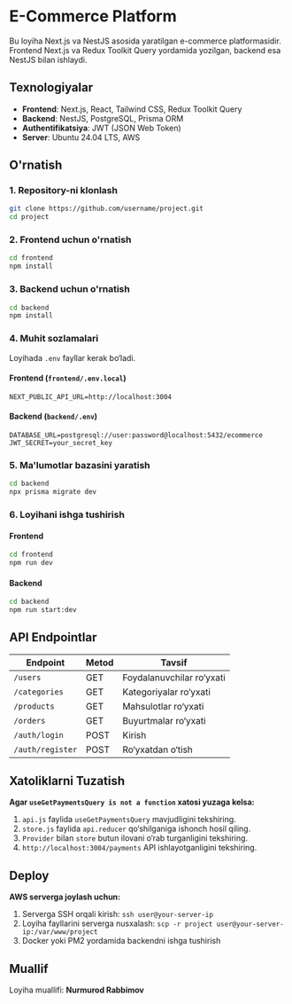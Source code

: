 # E-Commerce Platform

Bu loyiha Next.js va NestJS asosida yaratilgan e-commerce platformasidir. Frontend Next.js va Redux Toolkit Query yordamida yozilgan, backend esa NestJS bilan ishlaydi.

## Texnologiyalar

- **Frontend**: Next.js, React, Tailwind CSS, Redux Toolkit Query
- **Backend**: NestJS, PostgreSQL, Prisma ORM
- **Authentifikatsiya**: JWT (JSON Web Token)
- **Server**: Ubuntu 24.04 LTS, AWS

## O'rnatish

### **1. Repository-ni klonlash**

```sh
git clone https://github.com/username/project.git
cd project
```

### **2. Frontend uchun o'rnatish**

```sh
cd frontend
npm install
```

### **3. Backend uchun o'rnatish**

```sh
cd backend
npm install
```

### **4. Muhit sozlamalari**

Loyihada `.env` fayllar kerak bo‘ladi.

#### **Frontend** (`frontend/.env.local`)

```
NEXT_PUBLIC_API_URL=http://localhost:3004
```

#### **Backend** (`backend/.env`)

```
DATABASE_URL=postgresql://user:password@localhost:5432/ecommerce
JWT_SECRET=your_secret_key
```

### **5. Ma'lumotlar bazasini yaratish**

```sh
cd backend
npx prisma migrate dev
```

### **6. Loyihani ishga tushirish**

#### **Frontend**

```sh
cd frontend
npm run dev
```

#### **Backend**

```sh
cd backend
npm run start:dev
```

## API Endpointlar

| Endpoint         | Metod | Tavsif                    |
| ---------------- | ----- | ------------------------- |
| `/users`         | GET   | Foydalanuvchilar ro‘yxati |
| `/categories`    | GET   | Kategoriyalar ro‘yxati    |
| `/products`      | GET   | Mahsulotlar ro‘yxati      |
| `/orders`        | GET   | Buyurtmalar ro‘yxati      |
| `/auth/login`    | POST  | Kirish                    |
| `/auth/register` | POST  | Ro‘yxatdan o‘tish         |

## Xatoliklarni Tuzatish

**Agar `useGetPaymentsQuery is not a function` xatosi yuzaga kelsa:**

1. `api.js` faylida `useGetPaymentsQuery` mavjudligini tekshiring.
2. `store.js` faylida `api.reducer` qo‘shilganiga ishonch hosil qiling.
3. `Provider` bilan `store` butun ilovani o‘rab turganligini tekshiring.
4. `http://localhost:3004/payments` API ishlayotganligini tekshiring.

## Deploy

**AWS serverga joylash uchun:**

1. Serverga SSH orqali kirish: `ssh user@your-server-ip`
2. Loyiha fayllarini serverga nusxalash: `scp -r project user@your-server-ip:/var/www/project`
3. Docker yoki PM2 yordamida backendni ishga tushirish

## Muallif

Loyiha muallifi: **Nurmurod Rabbimov**
